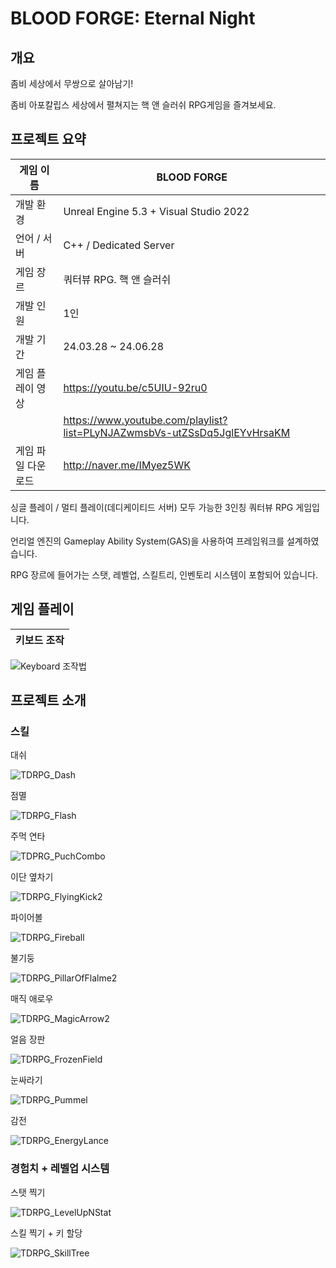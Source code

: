 # BLOOD FORGE: Eternal Night </br>
## 개요 </br>
좀비  세상에서  무쌍으로  살아남기!
</p>
좀비 아포칼립스 세상에서 펼쳐지는 핵 앤 슬러쉬 RPG게임을 즐겨보세요.
</p>
</p>

## 프로젝트 요약 </br>
|게임 이름|BLOOD FORGE|
|------|---|
|개발 환경|Unreal Engine 5.3 + Visual Studio 2022|
|언어 / 서버|C++ / Dedicated Server|
|게임 장르|쿼터뷰 RPG. 핵 앤 슬러쉬|
|개발 인원|1인|
|개발 기간|24.03.28 ~ 24.06.28|
|게임 플레이 영상	| https://youtu.be/c5UIU-92ru0
|			| https://www.youtube.com/playlist?list=PLyNJAZwmsbVs-utZSsDq5JglEYvHrsaKM |
|게임 파일 다운로드| http://naver.me/IMyez5WK |
</p>
싱글 플레이 / 멀티 플레이(데디케이티드 서버) 모두 가능한 3인칭 쿼터뷰 RPG 게임입니다. </p>
언리얼 엔진의 Gameplay Ability System(GAS)을 사용하여 프레임워크를 설계하였습니다. </p>
RPG 장르에 들어가는 스탯, 레벨업, 스킬트리, 인벤토리 시스템이 포함되어 있습니다. </p>
</p>


## 게임 플레이 </br>
|키보드 조작|
|------|

![Keyboard 조작법](https://github.com/Desi9nerd/UE5_TDRPG/assets/97824341/5c932355-1cc3-4e83-adbb-12786772de6a)

</p></p>

## 프로젝트 소개 </br>
</p>

### 스킬 </br>

</p>

대쉬
</p>

![TDRPG_Dash](https://github.com/Desi9nerd/UE5_TDRPG/assets/97824341/a8a36a1b-397e-4112-9db2-2330e02d2bd2)


점멸
</p>

![TDRPG_Flash](https://github.com/Desi9nerd/UE5_TDRPG/assets/97824341/de251b7c-5a67-485e-bf53-7daeef6c8dee)


주먹 연타
</p>

![TDPRG_PuchCombo](https://github.com/Desi9nerd/UE5_TDRPG/assets/97824341/6f6f910c-d0ea-4b04-8141-38bcaa77b01e)


이단 옆차기
</p>

![TDRPG_FlyingKick2](https://github.com/Desi9nerd/UE5_TDRPG/assets/97824341/00af968c-1eb9-4ab8-8981-e4c46f5b11f8)


파이어볼
</p>

![TDRPG_Fireball](https://github.com/Desi9nerd/UE5_TDRPG/assets/97824341/2edf593b-ed26-4b71-bb31-28de47c3bd43)


불기둥
</p>

![TDRPG_PillarOfFlalme2](https://github.com/Desi9nerd/UE5_TDRPG/assets/97824341/5991cf03-3b8e-4488-959a-5046a4ce42f1)


매직 애로우
</p>

![TDRPG_MagicArrow2](https://github.com/Desi9nerd/UE5_TDRPG/assets/97824341/ae8369f6-4953-49ba-a03a-1dbf1702ae0b)


얼음 장판
</p>

![TDRPG_FrozenField](https://github.com/Desi9nerd/UE5_TDRPG/assets/97824341/90b0fa38-1a55-43f8-ad8f-d6b92e3b498c)


눈싸라기
</p>

![TDRPG_Pummel](https://github.com/Desi9nerd/UE5_TDRPG/assets/97824341/c67be643-b406-49a7-a14b-473f39b1cf8a)

감전
</p>

![TDRPG_EnergyLance](https://github.com/Desi9nerd/UE5_TDRPG/assets/97824341/f4145ece-8737-49a8-9a73-b2b4f6772f16)



### 경험치 + 레벨업 시스템 </br>

스탯 찍기
</p>

![TDRPG_LevelUpNStat](https://github.com/Desi9nerd/UE5_TDRPG/assets/97824341/739812a6-28f1-40c2-b545-a9deb528a3a6)


스킬 찍기 + 키 할당
</p>

![TDRPG_SkillTree](https://github.com/Desi9nerd/UE5_TDRPG/assets/97824341/72e6a154-f3fb-4075-a495-25d26be46739)



